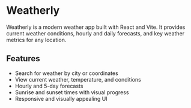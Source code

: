 # Weatherly

Weatherly is a modern weather app built with React and Vite. It provides current weather conditions, hourly and daily forecasts, and key weather metrics for any location.

## Features

- Search for weather by city or coordinates
- View current weather, temperature, and conditions
- Hourly and 5-day forecasts
- Sunrise and sunset times with visual progress
- Responsive and visually appealing UI
